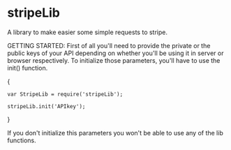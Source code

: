 # stripeLib
A library to make easier some simple requests to stripe.

GETTING STARTED:
First of all you'll need to provide the private or the public keys of your API depending on whether you'll be using it in server or browser respectively.
To initialize those parameters, you'll have to use the init() function.

{

    var StripeLib = require('stripeLib');

    stripeLib.init('APIkey');

}

If you don't initialize this parameters you won't be able to use any of the lib functions.